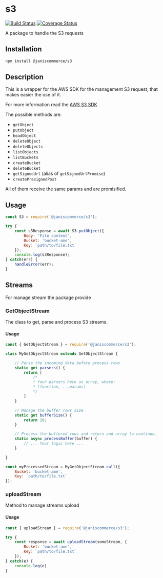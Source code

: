 # s3

[![Build Status](https://travis-ci.org/janis-commerce/s3.svg?branch=master)](https://travis-ci.org/janis-commerce/s3)
[![Coverage Status](https://coveralls.io/repos/github/janis-commerce/s3/badge.svg?branch=master)](https://coveralls.io/github/janis-commerce/s3?branch=master)

A package to handle the S3 requests

## Installation
```sh
npm install @janiscommerce/s3
```
## Description
This is a wrapper for the AWS SDK for the management S3 request, that makes easier the use of it.

For more information read the [AWS S3 SDK](https://docs.aws.amazon.com/AWSJavaScriptSDK/latest/AWS/S3.html)

The possible methods are:

* `getObject`
* `putObject`
* `headObject`
* `deleteObject`
* `deleteObjects`
* `listObjects`
* `listBuckets`
* `createBucket`
* `deleteBucket`
* `getSignedUrl` (alias of `getSignedUrlPromise`)
* `createPresignedPost`

All of them receive the same params and are promisified.

## Usage
```js
const S3 = require('@janiscommerce/s3');

try {
	const s3Response = await S3.putObject({
		Body: 'File content',
		Bucket: 'bucket-ame',
		Key: `path/to/file.txt`
	});
	console.log(s3Response);
} catch(err) {
	handleError(err);
}
```

## Streams

For manage stream the package provide

### GetObjectStream

The class to get, parse and process S3 streams.

#### Usage
```js
const { GetObjectStream } = require('@janiscommerce/s3');

class MyGetObjectStream extends GetObjectStream {

	// Parse the incoming data before process rows
	static get parsers() {
		return [
			/*
			* Your parsers here as array, where:
			* [function, ...params]
			*/
		]
	}

	// Manage the buffer rows size
	static get bufferSize() {
		return 10;
	}

	// Process the buffered rows and return and array to continue.
	static async processBuffer(buffer) {
		// ... Your logic here ...
	}

}

const myProcessedStream = MyGetObjectStream.call({
	Bucket: 'bucket-ame',
	Key: `path/to/file.txt`
});
```

### uploadStream

Method to manage streams upload

#### Usage
```js
const { uploadStream } = require('@janiscommerce/s3');

try {
	const response = await uploadStream(someStream, {
		Bucket: 'bucket-ame',
		Key: `path/to/file.txt`
	});
} catch(e) {
	console.log(e)
}
```

